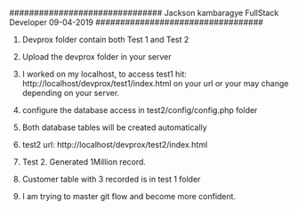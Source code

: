 
############################### Jackson kambaragye FullStack Developer 09-04-2019 ##################################

1. Devprox folder contain both Test 1 and Test 2 

2. Upload the devprox folder in your server 

3. I worked on my localhost, to access test1 hit: http://localhost/devprox/test1/index.html on your url or your may change depending on your server.

4. configure the database access in test2/config/config.php folder

5. Both database tables will be created automatically 

6. test2 url: http://localhost/devprox/test2/index.html


7. Test 2. Generated 1Million record.

8. Customer table with 3 recorded is in test 1 folder

9. I am trying to master git flow and become more confident.


